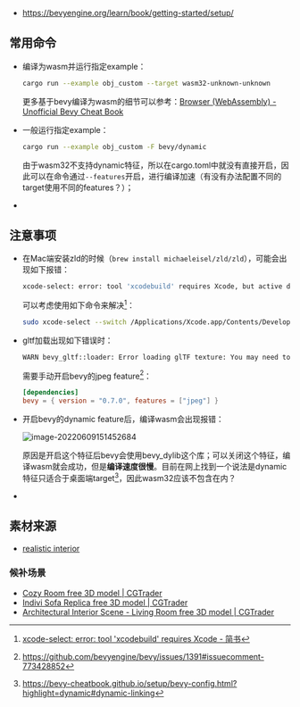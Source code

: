- https://bevyengine.org/learn/book/getting-started/setup/

## 常用命令

- 编译为wasm并运行指定example：

  ```bash
  cargo run --example obj_custom --target wasm32-unknown-unknown
  ```

  更多基于bevy编译为wasm的细节可以参考：[Browser (WebAssembly) - Unofficial Bevy Cheat Book](https://bevy-cheatbook.github.io/platforms/wasm.html)

- 一般运行指定example：

  ```bash
  cargo run --example obj_custom -F bevy/dynamic
  ```

  由于wasm32不支持dynamic特征，所以在cargo.toml中就没有直接开启，因此可以在命令通过`--features`开启，进行编译加速（有没有办法配置不同的target使用不同的features？）；

- 







## 注意事项

- 在Mac端安装zld的时候（`brew install michaeleisel/zld/zld`），可能会出现如下报错：

  ```bash
  xcode-select: error: tool 'xcodebuild' requires Xcode, but active developer directory '/Library/Developer/CommandLineTools' is a command line tools instance
  ```

  可以考虑使用如下命令来解决[^1]：

  ```bash
  sudo xcode-select --switch /Applications/Xcode.app/Contents/Developer/
  ```

- gltf加载出现如下错误时：

  ```bash
  WARN bevy_gltf::loader: Error loading glTF texture: You may need to add the feature for the file format: failed to load an image: The image format Jpeg is not supported
  ```

  需要手动开启bevy的jpeg feature[^2]：

  ```toml
  [dependencies]
  bevy = { version = "0.7.0", features = ["jpeg"] }
  ```

  

- 开启bevy的dynamic feature后，编译wasm会出现报错：

  ![image-20220609151452684](http://pic.xiexuefeng.cc/markdown/image-20220609151452684.png?imageslim)

  原因是开启这个特征后bevy会使用bevy_dylib这个库；可以关闭这个特征，编译wasm就会成功，但是**编译速度很慢**。目前在网上找到一个说法是dynamic特征只适合于桌面端target[^3]，因此wasm32应该不包含在内？

- 



## 素材来源

- [realistic interior](https://www.cgtrader.com/free-3d-models/interior/bedroom/realistic-bedroom-ef83a980-44c8-4046-a179-c37b582e2bff)

### 候补场景

- [Cozy Room free 3D model | CGTrader](https://www.cgtrader.com/free-3d-models/interior/living-room/cozy-room-98cce965-ef86-4d82-b4cd-0010be9a533b)
- [Indivi Sofa Replica free 3D model | CGTrader](https://www.cgtrader.com/free-3d-models/interior/living-room/indivi-sofa-replica)
- [Architectural Interior Scene - Living Room free 3D model | CGTrader](https://www.cgtrader.com/free-3d-models/interior/living-room/architectural-interior-scene-living-room)

[^1]: [xcode-select: error: tool 'xcodebuild' requires Xcode - 简书](https://www.jianshu.com/p/07a281ff57d3)
[^2]: https://github.com/bevyengine/bevy/issues/1391#issuecomment-773428852
[^3]: https://bevy-cheatbook.github.io/setup/bevy-config.html?highlight=dynamic#dynamic-linking
